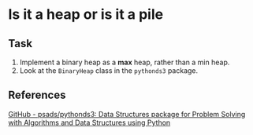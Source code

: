 # Is it a heap or is it a pile

## Task

1. Implement a binary heap as a **max** heap, rather than a min heap.
2. Look at the `BinaryHeap` class in the `pythonds3` package.

## References

[GitHub - psads/pythonds3: Data Structures package for Problem Solving with Algorithms and Data Structures using Python](https://github.com/psads/pythonds3)
